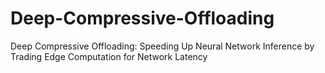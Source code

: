 # Deep-Compressive-Offloading
Deep Compressive Offloading: Speeding Up Neural Network Inference by Trading Edge Computation for Network Latency

